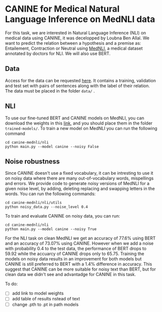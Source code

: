 # CANINE for Medical Natural Language Inference on MedNLI data

For this task, we are interested in Natural Language Inference (NLI) on medical data using CANINE, it was decelopped by Loubna Ben Allal. We want to predict the relation between a hypothesis and a premise as:  Entailement, Contraction or Neutral using [MedNLI](https://jgc128.github.io/mednli/), a medical dataset annotated by doctors for NLI. We will also use BERT.

## Data 
Access for the data can be requested [here](https://jgc128.github.io/mednli/). It contains a training, validation and test set with pairs of sentences along with the label of their relation. The data must be placed in the folder `data/` . 

## NLI
To use our fine-tuned BERT and CANINE models on MedNLI, you can download the weights in this [link](), and you should place them in the folder `trained-models/`.
To train a new model on MedNLI you can run the following command
```
cd canine-mednli/nli
python main.py --model canine --noisy False
```

## Noise robustness
Since CANINE doesn't use a fixed vocabulary, it can be intresting to use it on noisy data where there are many out-of-vocabulary words, mispellings and errors. We provide code to generate noisy versions of MedNLI for a given noise level, by adding, deleting replacing and swapping letters in the words. You can run the following commands:

```
cd canine-mednli/nli/utils
python noisy_data.py --noise_level 0.4
```

To train and evaluate CANINE on noisy data, you can run:

```
cd canine-mednli/nli
python main.py --model canine --noisy True 
```

For the NLI task on clean MedNLI we get an accuracy of 77.6% using BERT and an accuracy of 73.07% using CANINE. However when we add a noise with probability 0.4 to the test data, the performance of BERT drops to 59.92 while the accuarcy of CANINE drops only to 65.75. Training the models on noisy data results in an improvement for both models but CANINE is still preferred to BERT with a 1.4% difference in accuracy. This suggest that CANINE can be more suitable for noisy text than BERT, but for clean data we didn't see and advantadge for CANINE in this task.

To do: 
 - [ ] add link to model weights
 - [ ] add table of results nstead of text
 - [ ] change .pth to .pt in path models
